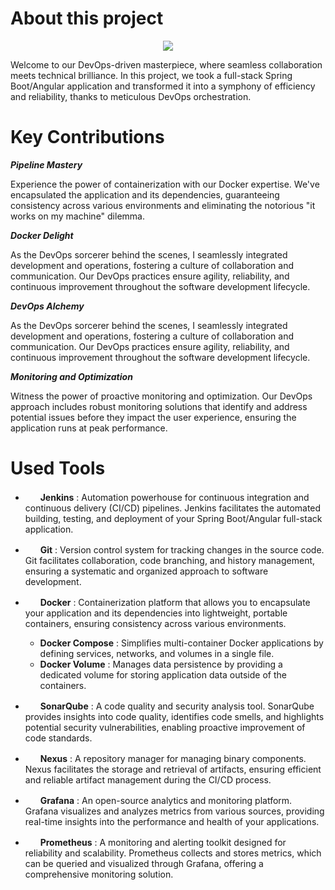 # About this project
<p align="center">
   <img src="https://github.com/Seif-Denguezli/achat-devops/assets/86165032/599be8fc-d04a-4216-8f9a-41ee079ad929" />
</p>

Welcome to our DevOps-driven masterpiece, where seamless collaboration meets technical brilliance. In this project, we took a full-stack Spring Boot/Angular application and transformed it into a symphony of efficiency and reliability, thanks to meticulous DevOps orchestration.

# Key Contributions
*__Pipeline Mastery__*

Experience the power of containerization with our Docker expertise. We've encapsulated the application and its dependencies, guaranteeing consistency across various environments and eliminating the notorious "it works on my machine" dilemma.

*__Docker Delight__*

As the DevOps sorcerer behind the scenes, I seamlessly integrated development and operations, fostering a culture of collaboration and communication. Our DevOps practices ensure agility, reliability, and continuous improvement throughout the software development lifecycle.

*__DevOps Alchemy__*

As the DevOps sorcerer behind the scenes, I seamlessly integrated development and operations, fostering a culture of collaboration and communication. Our DevOps practices ensure agility, reliability, and continuous improvement throughout the software development lifecycle.

*__Monitoring and Optimization__*

Witness the power of proactive monitoring and optimization. Our DevOps approach includes robust monitoring solutions that identify and address potential issues before they impact the user experience, ensuring the application runs at peak performance.


# Used Tools
* <img src="https://github.com/Seif-Denguezli/achat-devops/assets/86165032/5f1a46b0-3413-4b53-97a7-52c26e1dfc0e" width="16" height="16" />&nbsp; <b>Jenkins</b> : Automation powerhouse for continuous integration and continuous delivery (CI/CD) pipelines. Jenkins facilitates the automated building, testing, and deployment of your Spring Boot/Angular full-stack application.
* <img src="https://github.com/Seif-Denguezli/achat-devops/assets/86165032/f19eb693-76ba-4791-8c4b-9481632931cc" width="16" height="16" />&nbsp; <b>Git</b> : Version control system for tracking changes in the source code. Git facilitates collaboration, code branching, and history management, ensuring a systematic and organized approach to software development.




* <img src="https://github.com/Seif-Denguezli/achat-devops/assets/86165032/e89d2036-3827-43c4-a8bb-001821667366" width="16" height="16" />&nbsp; <b>Docker</b> : Containerization platform that allows you to encapsulate your application and its dependencies into lightweight, portable containers, ensuring consistency across various environments.
  * <b>Docker Compose</b> : Simplifies multi-container Docker applications by defining services, networks, and volumes in a single file.
  * <b>Docker Volume</b> : Manages data persistence by providing a dedicated volume for storing application data outside of the containers.
* <img src="https://github.com/Seif-Denguezli/achat-devops/assets/86165032/5b962081-3b0b-47c6-a23a-9730c5c7156d" width="16" height="16" />&nbsp; <b>SonarQube</b> : A code quality and security analysis tool. SonarQube provides insights into code quality, identifies code smells, and highlights potential security vulnerabilities, enabling proactive improvement of code standards.
* <img src="https://github.com/Seif-Denguezli/achat-devops/assets/86165032/05f8d135-2cce-4700-be37-d03ccfb1022f" width="16" height="16" />&nbsp; <b>Nexus</b> : A repository manager for managing binary components. Nexus facilitates the storage and retrieval of artifacts, ensuring efficient and reliable artifact management during the CI/CD process.
* <img src="https://github.com/Seif-Denguezli/achat-devops/assets/86165032/06dffcd0-5175-4e5a-8f30-67027c8b1dc8" width="16" height="16" />&nbsp; <b>Grafana</b> : An open-source analytics and monitoring platform. Grafana visualizes and analyzes metrics from various sources, providing real-time insights into the performance and health of your applications.
* <img src="https://github.com/Seif-Denguezli/achat-devops/assets/86165032/21d5a8cd-2db8-45a0-ae4f-29fea19bdc72" width="16" height="16" />&nbsp; <b>Prometheus</b> : A monitoring and alerting toolkit designed for reliability and scalability. Prometheus collects and stores metrics, which can be queried and visualized through Grafana, offering a comprehensive monitoring solution.
